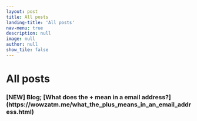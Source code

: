```yaml
---
layout: post
title: All posts
landing-title: 'All posts'
nav-menu: true
description: null
image: null
author: null
show_tile: false
---
```


<h1>All posts</h1>

<h3> [NEW] Blog; [What does the + mean in a email address?](https://wowzatm.me/what_the_plus_means_in_an_email_address.html) </h3>